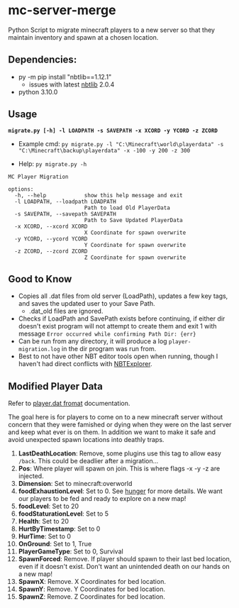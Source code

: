 # mc-server-merge
Python Script to migrate minecraft players to a new server so that they maintain inventory and spawn at a chosen location.

## Dependencies:
 - py -m pip install "nbtlib==1.12.1"
   - issues with latest [nbtlib](https://github.com/vberlier/nbtlib) 2.0.4   
 - python 3.10.0

## Usage

**`migrate.py [-h] -l LOADPATH -s SAVEPATH -x XCORD -y YCORD -z ZCORD`**

- Example cmd: `py migrate.py -l "C:\Minecraft\world\playerdata" -s "C:\Minecraft\backup\playerdata" -x -100 -y 200 -z 300`

- Help: `py migrate.py -h`

```text
MC Player Migration

options:
  -h, --help            show this help message and exit
  -l LOADPATH, --loadpath LOADPATH
                        Path to load Old PlayerData
  -s SAVEPATH, --savepath SAVEPATH
                        Path to Save Updated PlayerData
  -x XCORD, --xcord XCORD
                        X Coordinate for spawn overwrite
  -y YCORD, --ycord YCORD
                        Y Coordinate for spawn overwrite
  -z ZCORD, --zcord ZCORD
                        Z Coordinate for spawn overwrite
```

## Good to Know

- Copies all .dat files from old server (LoadPath), updates a few key tags, and saves the updated user to your Save Path.
  - .dat_old files are ignored.  
- Checks if LoadPath and SavePath exists before continuing, if either dir doesn't exist program will not attempt to create them and exit 1 with message `Error occurred while confirming Path Dir: {err}`
- Can be run from any directory, it will produce a log `player-migration.log` in the dir program was run from.
- Best to not have other NBT editor tools open when running, though I haven't had direct conflicts with [NBTExplorer](https://www.minecraftforum.net/forums/mapping-and-modding-java-edition/minecraft-tools/1262665-nbtexplorer-nbt-editor-for-windows-and-mac).

## Modified Player Data

Refer to [player.dat fromat](https://minecraft.fandom.com/wiki/Player.dat_format) documentation.

The goal here is for players to come on to a new minecraft server without concern that they were famished or dying when they were on the last server and keep what ever is on them. In addition we want to make it safe and avoid unexpected spawn locations into deathly traps.


1. **LastDeathLocation**: Remove, some plugins use this tag to allow easy `/back`. This could be deadlier after a migration...
2. **Pos**: Where player will spawn on join. This is where flags -x -y -z are injected. 
3. **Dimension**: Set to minecraft:overworld
4. **foodExhaustionLevel**: Set to 0. See [hunger](https://minecraft.fandom.com/wiki/Hunger) for more details. We want our players to be fed and ready to explore on a new map!
5. **foodLevel**: Set to 20
6. **foodStaturationLevel**: Set to 5
7. **Health**: Set to 20
8. **HurtByTimestamp**: Set to 0
9. **HurTime**: Set to 0
10. **OnGround**: Set to 1, True
11. **PlayerGameType**: Set to 0, Survival
12. **SpawnForced**: Remove. If player should spawn to their last bed location, even if it doesn't exist. Don't want an unintended death on our hands on a new map! 
13. **SpawnX**: Remove. X Coordinates for bed location.
14. **SpawnY**: Remove. Y Coordinates for bed location.
15. **SpawnZ**: Remove. Z Coordinates for bed location.
